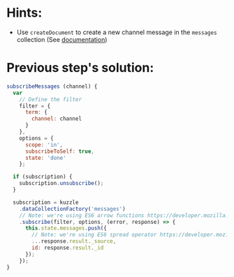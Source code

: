 # Hints:
* Use `createDocument` to create a new channel message in the `messages` collection (See [documentation](http://kuzzleio.github.io/sdk-documentation/#createdocument))

# Previous step's solution:
```javascript
subscribeMessages (channel) {
  var
    // Define the filter
    filter = {
      term: {
        channel: channel
      }
    },
    options = {
      scope: 'in',
      subscribeToSelf: true,
      state: 'done'
    };

  if (subscription) {
    subscription.unsubscribe();
  }

  subscription = kuzzle
    .dataCollectionFactory('messages')
    // Note: we're using ES6 arrow functions https://developer.mozilla.org/en-US/docs/Web/JavaScript/Reference/Functions/Arrow_functions
    .subscribe(filter, options, (error, response) => {
      this.state.messages.push({
        // Note: we're using ES6 spread operator https://developer.mozilla.org/en-US/docs/Web/JavaScript/Reference/Operators/Spread_operator
        ...response.result._source,
        id: response.result._id
      });
    });
}
```
